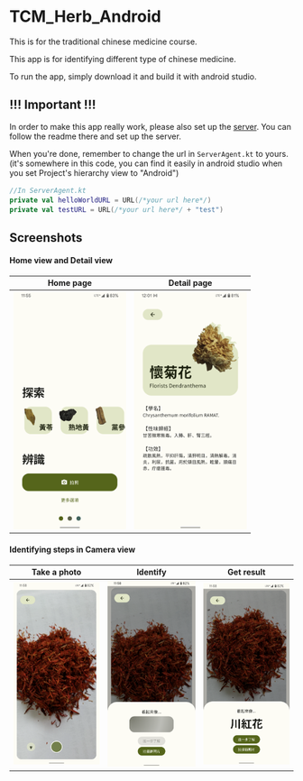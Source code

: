 # TCM_Herb_Android

This is for the traditional chinese medicine course.

This app is for identifying different type of chinese medicine.

To run the app, simply download it and build it with android studio.

## !!! Important !!!

In order to make this app really work, please also set up the [server](https://github.com/nrchan/TCM_Herb_Server).
You can follow the readme there and set up the server.

When you're done, remember to change the url in ```ServerAgent.kt``` to yours.
(it's somewhere in this code, you can find it easily in android studio when you set Project's hierarchy view to "Android")

```kotlin
//In ServerAgent.kt
private val helloWorldURL = URL(/*your url here*/)
private val testURL = URL(/*your url here*/ + "test")
```

## Screenshots

#### Home view and Detail view

Home page | Detail page
:-:|:-:
<img src="./img/Report_main_page.png" alt="Home page" width="200"> | <img src="./img/Report_detail_page.png" alt="Detail page" width="200"> 

#### Identifying steps in Camera view

Take a photo | Identify | Get result
:-:|:-:|:-:
<img src="./img/Report_camera_view.png" alt="Take a photo" width="200"> | <img src="./img/Report_camera_send.png" alt="Identify" width="200"> | <img src="./img/Report_camera_result.png" alt="Get result" width="200">
